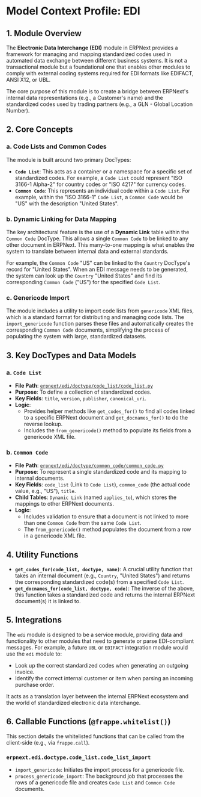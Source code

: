 # Model Context Profile: EDI

## 1. Module Overview

The **Electronic Data Interchange (EDI)** module in ERPNext provides a framework for managing and mapping standardized codes used in automated data exchange between different business systems. It is not a transactional module but a foundational one that enables other modules to comply with external coding systems required for EDI formats like EDIFACT, ANSI X12, or UBL.

The core purpose of this module is to create a bridge between ERPNext's internal data representations (e.g., a Customer's name) and the standardized codes used by trading partners (e.g., a GLN - Global Location Number).

## 2. Core Concepts

### a. Code Lists and Common Codes

The module is built around two primary DocTypes:

-   **`Code List`**: This acts as a container or a namespace for a specific set of standardized codes. For example, a `Code List` could represent "ISO 3166-1 Alpha-2" for country codes or "ISO 4217" for currency codes.
-   **`Common Code`**: This represents an individual code within a `Code List`. For example, within the "ISO 3166-1" `Code List`, a `Common Code` would be "US" with the description "United States".

### b. Dynamic Linking for Data Mapping

The key architectural feature is the use of a **Dynamic Link** table within the `Common Code` DocType. This allows a single `Common Code` to be linked to any other document in ERPNext. This many-to-one mapping is what enables the system to translate between internal data and external standards.

For example, the `Common Code` "US" can be linked to the `Country` DocType's record for "United States". When an EDI message needs to be generated, the system can look up the `Country` "United States" and find its corresponding `Common Code` ("US") for the specified `Code List`.

### c. Genericode Import

The module includes a utility to import code lists from `genericode` XML files, which is a standard format for distributing and managing code lists. The `import_genericode` function parses these files and automatically creates the corresponding `Common Code` documents, simplifying the process of populating the system with large, standardized datasets.

## 3. Key DocTypes and Data Models

### a. `Code List`

-   **File Path**: [`erpnext/edi/doctype/code_list/code_list.py`](erpnext-develop/erpnext/edi/doctype/code_list/code_list.py)
-   **Purpose**: To define a collection of standardized codes.
-   **Key Fields**: `title`, `version`, `publisher`, `canonical_uri`.
-   **Logic**:
    -   Provides helper methods like `get_codes_for()` to find all codes linked to a specific ERPNext document and `get_docnames_for()` to do the reverse lookup.
    -   Includes the `from_genericode()` method to populate its fields from a genericode XML file.

### b. `Common Code`

-   **File Path**: [`erpnext/edi/doctype/common_code/common_code.py`](erpnext-develop/erpnext/edi/doctype/common_code/common_code.py)
-   **Purpose**: To represent a single standardized code and its mapping to internal documents.
-   **Key Fields**: `code_list` (Link to `Code List`), `common_code` (the actual code value, e.g., "US"), `title`.
-   **Child Tables**: `Dynamic Link` (named `applies_to`), which stores the mappings to other ERPNext documents.
-   **Logic**:
    -   Includes validation to ensure that a document is not linked to more than one `Common Code` from the same `Code List`.
    -   The `from_genericode()` method populates the document from a row in a genericode XML file.

## 4. Utility Functions

-   **`get_codes_for(code_list, doctype, name)`**: A crucial utility function that takes an internal document (e.g., `Country`, "United States") and returns the corresponding standardized code(s) from a specified `Code List`.
-   **`get_docnames_for(code_list, doctype, code)`**: The inverse of the above, this function takes a standardized code and returns the internal ERPNext document(s) it is linked to.

## 5. Integrations

The `edi` module is designed to be a service module, providing data and functionality to other modules that need to generate or parse EDI-compliant messages. For example, a future `UBL` or `EDIFACT` integration module would use the `edi` module to:

-   Look up the correct standardized codes when generating an outgoing invoice.
-   Identify the correct internal customer or item when parsing an incoming purchase order.

It acts as a translation layer between the internal ERPNext ecosystem and the world of standardized electronic data interchange.

## 6. Callable Functions (`@frappe.whitelist()`)

This section details the whitelisted functions that can be called from the client-side (e.g., via `frappe.call`).

### `erpnext.edi.doctype.code_list.code_list_import`
- `import_genericode`: Initiates the import process for a genericode file.
- `process_genericode_import`: The background job that processes the rows of a genericode file and creates `Code List` and `Common Code` documents.